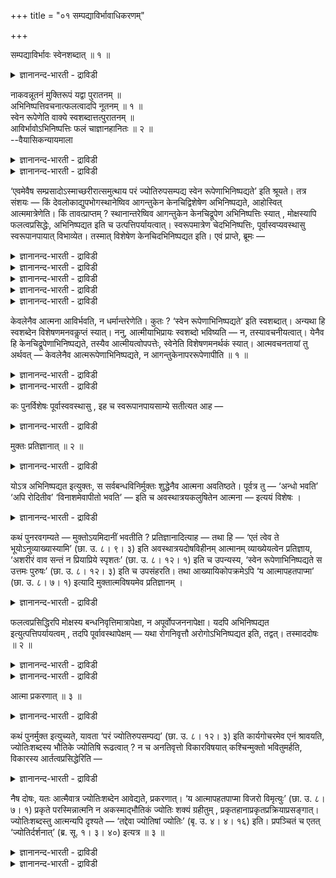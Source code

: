 +++
title = "०१ सम्पद्याविर्भावाधिकरणम्"

+++

सम्पद्याविर्भावः स्वेनशब्दात् ॥ १ ॥  
<details><summary>ज्ञानानन्द-भारती - द्राविडी</summary>

सम्बत्याआविर्बाव: स्वेन सप्तात् ॥ १ ॥
</details>

नाकवन्नूतनं मुक्तिरूपं यद्वा पुरातनम् ॥  
अभिनिष्पत्तिवचनात्फलत्वादपि नूतनम् ॥ १ ॥  
स्वेन रूपेणेति वाक्ये स्वशब्दात्तत्पुरातनम् ॥  
आविर्भावोऽभिनिष्पत्तिः फलं चाज्ञानहानितः ॥ २ ॥  
--वैयासिकन्यायमाला

<details><summary>ज्ञानानन्द-भारती - द्राविडी</summary>

मुक्तियिऩ् रूबम् स्वर्क्कम् पोल पुदिदाग एऱ्पडुवदा? अल्लदु मुऩ् इरुन्दु ताऩा? "आगिऱाऩ्" ऎऩ्ऱ वसऩमिरुप् पदालुम्, पलऩागविरुप्पदालुम् पुदिदु ताऩ्।
</details>

<details><summary>ज्ञानानन्द-भारती - द्राविडी</summary>

"तऩ् रूबत्तुडऩ्" ऎऩ्ऱ वाक्कियत्तिल् "तऩ्" ऎऩ्ऱ सप्तमिरुप्पदाल्, अदु मुऩ्ऩिरुन्ददु ताऩ्। "आवदु" ऎऩ्बदु वॆळियिल् वरुवदु ताऩ्। अक्ञाऩम् नासमडैवदाल् पलऩ् (ऎऩ्ऱु सॊल्लप्पडुगिऱदु)।
</details>

‘एवमेवैष सम्प्रसादोऽस्माच्छरीरात्समुत्थाय परं ज्योतिरुपसम्पद्य स्वेन रूपेणाभिनिष्पद्यते’ इति श्रूयते। तत्र संशयः — किं देवलोकाद्युपभोगस्थानेष्विव आगन्तुकेन केनचिद्विशेषेण अभिनिष्पद्यते, आहोस्वित् आत्ममात्रेणेति। किं तावत्प्राप्तम् ? स्थानान्तरेष्विव आगन्तुकेन केनचिद्रूपेण अभिनिष्पत्तिः स्यात् , मोक्षस्यापि फलत्वप्रसिद्धेः, अभिनिष्पद्यत इति च उत्पत्तिपर्यायत्वात्। स्वरूपमात्रेण चेदभिनिष्पत्तिः, पूर्वास्वप्यवस्थासु स्वरूपानपायात् विभाव्येत। तस्मात् विशेषेण केनचिदभिनिष्पद्यत इति। एवं प्राप्ते, ब्रूमः —

<details><summary>ज्ञानानन्द-भारती - द्राविडी</summary>

(नाऩ्गावदु पलात्यायत्तिल् ४वदु पादत्तिल् मुदलिल् मिगच्चिऱन्ददाऩ परवित्यैयाल् एऱ्पडुगिऱ निर्विसेष पिरह्मात्मबावत्तै सॊल्गिऱार्। पिऩ्ऩाल् पिरह्मोबासगर्गळ् पोगिऱ पिरह्म लोगत्तिल् अवर्गळुक्कु एऱ्पडुम् पोगङ्गळैक् कूऱुगिऱार्।
</details>

<details><summary>ज्ञानानन्द-भारती - द्राविडी</summary>

ञाऩि पिरह्मत्तैयडैन्दु मुत्तऩागिऱाऩ् ऎऩ्ऱ सुरुदि कूऱुगिऱदु। इन्द मुक्ति निलै जीवऩुक्कु मुऩ्ऩालेये इरुक्किऱदा अल्लदु अङ्गे पुदिदाग एऱ्पडुगिऱदा ऎऩ्ऱु सन्देहम् उण्डागिऱदु आगिऱाऩ् ऎऩ्ऱु कूऱुवदाल् पुदिदाग एऱ्पडुगिऱदु। मुऩ्ऩालेये इरुक्कुमाऩाल् अदु ञाऩत्तिऩ् पलऩागादु ऎऩ्ऱु पूर्वबक्षम्।
</details>

<details><summary>ज्ञानानन्द-भारती - द्राविडी</summary>

तऩ् स्वरूबमाग आगिऱाऩ् ऎऩ्ऱु कूऱि इरुप्पदाल् मुक्ति स्वरूबम् मुऩ्ऩालेये इरुक्किऱदु। अदु अक्ञा ऩत्ताल् मऱैन्दिरुन्ददु। ञाऩत्ताल् वॆळिप्पडुगिऱदु। पिरह्ममागवे इरुक्कुम् जीवऩ् अदै अऱियामल् वरुन्दि अदैयऱिन्ददुम् पिरह्म स्वरूबमाग इरुक्कि ऱाऩ्। अक्ञाऩ निविरुत्तियुम् आनन्दाविर्बावमुम् पलऩ् ऎऩ्ऱु सित्तान्दम्)।
</details>

<details><summary>ज्ञानानन्द-भारती - द्राविडी</summary>

"इदु पोलवे नऩ्गु तॆळिवडैन्द इवऩ् इन्द सरीरत्तिलिरुन्दु नऩ्गु वॆळिक्किळम्बि मेलाऩ ज्योदिसै अडैन्दु तऩ् स्वरूबमाग आगिऱाऩ्” (सान्।VIII-१२-३) ऎऩ्ऱु सॊल्लप्पडुगिऱदु। अदिल् तेव लोगम् मुदलाऩ पोग स्ताऩङ्गळिल् पोल। पुदिदाग वन्द एदेऩुम् विसेषत्तुडऩ् एऱ्पडुगिऱाऩा? अल्लदु, तऩ् स्वरूबमाग मट्टुम्दाऩा? ऎऩ्ऱु सन्देहम्।
</details>

<details><summary>ज्ञानानन्द-भारती - द्राविडी</summary>

पूर्वबक्षम्: ऎदु न्यायम्? मऱ्ऱ स्ताऩङ्गळिल् पोल, पुदिदाग वरुम् एदेऩुम् रूबत्तुडऩ् आगिऱाऩ् ऎऩ्ऱु इरुक्कलाम्। मोक्षमुम्गूड पलऩ् ऎऩ्ऱ तऩ्मैयुळ्ळदाग पिरसित्तियिरुप्पदाल्। "एऱ्पडुगिऱाऩ्” ऎऩ्बदुम् उत्पत्तियॆऩ्बदऱ्कु समाऩमायिरुप्पदाल्। स्वरूब मात्तिरमाग एऱ्पडुवदु ऎऩ्ऱाल्, मुऩ्ऩुळ्ळ निलैगळिलुम् कूड स्वरूम् विलगादबडियिऩाल् अऱियप्पडुम्। आगैयाल् एदो ऒरु विसेषत्तुडऩ् एऱ्पडुगिऱाऩ् ऎऩ्ऱु।
</details>

केवलेनैव आत्मना आविर्भवति, न धर्मान्तरेणेति। कुतः ? ‘स्वेन रूपेणाभिनिष्पद्यते’ इति स्वशब्दात्। अन्यथा हि स्वशब्देन विशेषणमनवकॢप्तं स्यात्। ननु, आत्मीयाभिप्रायः स्वशब्दो भविष्यति — न, तस्यावचनीयत्वात्। येनैव हि केनचिद्रूपेणाभिनिष्पद्यते, तस्यैव आत्मीयत्वोपपत्तेः, स्वेनेति विशेषणमनर्थकं स्यात्। आत्मवचनतायां तु अर्थवत् — केवलेनैव आत्मरूपेणाभिनिष्पद्यते, न आगन्तुकेनापररूपेणापीति ॥ १ ॥

<details><summary>ज्ञानानन्द-भारती - द्राविडी</summary>

सित्तान्दम्: इव्विदम् वरुम् पोदु सॊल्गिऱोम्। तऩित्त आत्मावागवे आविर्बविक्किऱाऩ्। वेऱु विसेषत् तुडऩ् इल्लै। ऎऩ्ऱु, एऩ्? “तऩ् स्वरूबमाग एऱ्पडुगि ऱाऩ्” ऎऩ्ऱु “तऩ्" ऎऩ्गिऱ सप्तमिरुप्पदिऩाल्। अप्पडि यिल्लैयाऩाल्, तऩ् ऎऩ्ऱ सप्तत्तिऩाल् विसेष णम् पोट्टिरुप्पदु पिरयोजऩमऱ्ऱदाग आगिविडुमल्लवा?
</details>

<details><summary>ज्ञानानन्द-भारती - द्राविडी</summary>

तऩ् ऎऩ्ऱसप्तम् “तऩ्ऩैच्चेर्न्द” ऎऩ्ऱ अबिप्राय मुळ्ळदाग इरुक्कलामे? अदु सरियल्ल, अदै सॊल्व तऱ्कु अवसियमिल्लै; ऎन्द एदेऩुम् रूबत्तुडऩ एऱ्पडुगिऱाऩो अदुवे तऩ्ऩुडैयदाग इरुप्पदु पॊरुन्दुमादलाल् "तऩ्” ऎऩ्ऱ विसेषणम् अर्त्त मऱ्ऱदाग आगिविडुम्। तऩ्ऩैच् चॊल्गिऱदु ऎऩ्ऱालो, तऩित्तुळ्ळ तऩ् स्वरूबमाग एऱ्पडुगिऱाऩ्, पुदिदाग वन्द वेऱु रूबत्तिऩाल् इल्लै। ऎऩ्ऱु अर्त्तमुळ्ळ ताग इरुक्कुम्।
</details>

कः पुनर्विशेषः पूर्वास्ववस्थासु , इह च स्वरूपानपायसाम्ये सतीत्यत आह —

<details><summary>ज्ञानानन्द-भारती - द्राविडी</summary>

मुऩ्ऩुळ्ळ निलैगळिलुम् इप्पॊऴुदुम् स्वरूबम् विलगादु ऎऩ्बदु समाऩमायिरुक्कैयिल् ऎऩ्ऩ विसेषम्? ऎऩ्बदऱ्कु सॊल्लुगिऱार्:-
</details>

मुक्तः प्रतिज्ञानात् ॥ २ ॥  
<details><summary>ज्ञानानन्द-भारती - द्राविडी</summary>

मुक्त: प्रदिज्ञानात् ॥ २ ॥
</details>

योऽत्र अभिनिष्पद्यत इत्युक्तः, स सर्वबन्धविनिर्मुक्तः शुद्धेनैव आत्मना अवतिष्ठते। पूर्वत्र तु — ‘अन्धो भवति’ ‘अपि रोदितीव’ ‘विनाशमेवापीतो भवति’ — इति च अवस्थात्रयकलुषितेन आत्मना — इत्ययं विशेषः ।

<details><summary>ज्ञानानन्द-भारती - द्राविडी</summary>

ऎवऩ् इङ्गे एऱ्पडुगिऱाऩ् ऎऩ्ऱु सॊल्लप् पट्टिरुक्किऱाऩो, अवऩ् ऎल्ला कट्टुगळिलिरुन्दुम् नऩ्गु मीदमऩ्ऩियिल् विडुबट्टु सुत्तमाऩ स्वरूबत्तुड ऩेये निलैक्किऱाऩ्। मुऩ्ऩालो (जाक्किरत्तिल्) कुरुडऩागवुम् आगिविडुगिऱाऩ्, (स्वप्ऩत्तिल्) अऴुवदु पोलवुम् आगिऱाऩ्, (तूक्कत्तिल्) नासत्तैये अडैन्द वऩाग आगिऱाऩ् ऎऩ्गिऱबडि मूऩ्ऱु निलैगळाल् अऴुक् केऱिऩ आत्मावुडऩ् इरुन्दाऩ् ऎऩ्बदु इन्द विसेषम्।
</details>

कथं पुनरवगम्यते — मुक्तोऽयमिदानीं भवतीति ? प्रतिज्ञानादित्याह — तथा हि — ‘एतं त्वेव ते भूयोऽनुव्याख्यास्यामि’ (छा. उ. ८। ९। ३) इति अवस्थात्रयदोषविहीनम् आत्मानम् व्याख्येयत्वेन प्रतिज्ञाय, ‘अशरीरं वाव सन्तं न प्रियाप्रिये स्पृशतः’ (छा. उ. ८। १२। १) इति च उपन्यस्य, ‘स्वेन रूपेणाभिनिष्पद्यते स उत्तमः पुरुषः’ (छा. उ. ८। १२। ३) इति च उपसंहरति। तथा आख्यायिकोपक्रमेऽपि ‘य आत्मापहतपाप्मा’ (छा. उ. ८। ७। १) इत्यादि मुक्तात्मविषयमेव प्रतिज्ञानम् ।

<details><summary>ज्ञानानन्द-भारती - द्राविडी</summary>

इवऩ् इप्पॊऴुदु विडुबट्टवऩाग इरुक्किऱाऩ् ऎऩ्बदु ऎप्पडि अऱियप्पडुगिऱदु ऎऩ्ऱाल् "पिरदिक्ञै यिरुप्पदाल्” ऎऩ्गिऱार्। अप्पडिये "इवरैये उऩक्कु मऱुबडियुम् ऎडुत्तुच् चॊल्गिऱेऩ्" (सान्।VIII-९-३ ; VIII-१०- ४;VIII-११-३) ऎऩ्ऱु मूऩ्ऱु निलैगळिलुमुळ्ळ तोषमऱ्ऱ वराऩ आत्मावै नऩ्गु सॊल्ल वेण्डियवराग पिरदिक्ञै सॆय्दु, “सरीरमिल्लामलिरुक्किऱवऩै पिरियम् पिरियमऱ्ऱदु इरण्डुम् तॊडवे तॊडादु” (सान्।VIII-१२-१) ऎऩ्ऱु विस्तरित्तु, “तऩ्ऩुडैय स्वरूबमाग एऱ्पडुगि ऱार्। अवर् मेलाऩ पुरुषर्” (सान्।VIII-१२-३) ऎऩ्ऱु मुडिक्किऱार्। अप्पडिये कदै आरम्बत्तिलुम्गूड “ऎन्द आत्मा पाबमऱ्ऱवरो" (सान्।VIII-७-१) ऎऩ्बदु मुदलियदुम् विडुबट्ट आत्मावै विषयमायुळ्ळ पिरदिक्ञै।
</details>

फलत्वप्रसिद्धिरपि मोक्षस्य बन्धनिवृत्तिमात्रापेक्षा, न अपूर्वोपजननापेक्षा। यदपि अभिनिष्पद्यत इत्युत्पत्तिपर्यायत्वम् , तदपि पूर्वावस्थापेक्षम् — यथा रोगनिवृत्तौ अरोगोऽभिनिष्पद्यत इति, तद्वत्। तस्माददोषः ॥ २ ॥

<details><summary>ज्ञानानन्द-भारती - द्राविडी</summary>

पलऩ् ऎऩ्गिऱ पिरसित्तियुम् मोक्षत्तिऱ्कु कट्टु निविरुत्ति यावदिल् मात्तिरम् अबेक्षै, पुदिदाग एदो उण्डावदिल् अबेक्षैयिल्लै।
</details>

<details><summary>ज्ञानानन्द-भारती - द्राविडी</summary>

एऱ्पडुगिऱाऩ् ऎऩ्बदु उत्पत्तियॆऩ्बदऱ्कु समाऩम् ऎऩ्ऱिरुन्दबोदिलुम् अदुवुम् मुऩ् निलैयै उत्तेसित्तु ऎप्पडि रोगम् निविरुत्तियागुम्बोदु “रोगमऱ्ऱवऩाग आगिविट्टाऩ्” ऎऩ्बदुवो अदुबोल। आगैयाल् तोषमिल्लै।
</details>

आत्मा प्रकरणात् ॥ ३ ॥  
<details><summary>ज्ञानानन्द-भारती - द्राविडी</summary>

आत्मा प्रगरणात् ॥ ३ ॥
</details>

कथं पुनर्मुक्त इत्युच्यते, यावता ‘परं ज्योतिरुपसम्पद्य’ (छा. उ. ८। १२। ३) इति कार्यगोचरमेव एनं श्रावयति, ज्योतिःशब्दस्य भौतिके ज्योतिषि रूढत्वात् ? न च अनतिवृत्तो विकारविषयात् कश्चिन्मुक्तो भवितुमर्हति, विकारस्य आर्तत्वप्रसिद्धेरिति —

<details><summary>ज्ञानानन्द-भारती - द्राविडी</summary>

“मेलाऩ ज्योदिसै अडैन्दु" (सान्।VIII-१२-३)ऎऩ्ऱु कारियत्तै विषयीगरिक्किऱ इदैये सॊल्लुम् पोदु, ऎप्पडि "विडुबट्टवऩ्" ऎऩ्ऱु सॊल्लप्पडुगिऱदु? ज्योदिस् ऎऩ्ऱ सप्तम् पूदङ्गळिल् सेर्न्द ज्योदिसिल् रूडियाय् (पिरसित्तियाय्) इरुप्पदाल्। कार्य विषयत्ति लिरुन्दु मेल् पोगादवऩ् यारुम् "विडुबट्टवऩ्" ऎऩ्ऱु आग मुडियादु। कारियम् तुक्कत्तऩ्मैयुळ्ळ तॆऩ्बदु पिरसित्तमागैयाल् ऎऩ्ऱु।
</details>

नैष दोषः, यतः आत्मैवात्र ज्योतिःशब्देन आवेद्यते, प्रकरणात्। ‘य आत्मापहतपाप्मा विजरो विमृत्युः’ (छा. उ. ८। ७। १) प्रकृते परस्मिन्नात्मनि न अकस्माद्भौतिकं ज्योतिः शक्यं ग्रहीतुम् , प्रकृतहानाप्रकृतप्रक्रियाप्रसङ्गात्। ज्योतिःशब्दस्तु आत्मन्यपि दृश्यते — ‘तद्देवा ज्योतिषां ज्योतिः’ (बृ. उ. ४। ४। १६) इति। प्रपञ्चितं च एतत् ‘ज्योतिर्दर्शनात्’ (ब्र. सू. १। ३। ४०) इत्यत्र ॥ ३ ॥

<details><summary>ज्ञानानन्द-भारती - द्राविडी</summary>

इदु तोषमिल्लै एऩॆऩ्ऱाल्, पिरगरणत्ति ऩाल् इङ्गे ज्योदिस् ऎऩ्ऱ सप्तत्तिऩाल् आत्मादाऩ् तॆरिविक्कप्पडुगिऱदु। ऎन्द आत्मा पाबमऱ्ऱवरो, जरैयऱ्ऱवरो, मरणमऱ्ऱवरो, (सान्।VIII;७-१) ऎऩ्ऱ मेलाऩ आत्मा पिरगिरुदमायिरुक्कुम्बोदु, कारणमऩ् ऩियिल् पूदसम्बन्दमाऩ ज्योदिस् किरहिक्कक् कूडिय तिल्लै। पिरगिरुदत्तै विट्टदागवुम् पिरगिरुदमिल्ला तदै ऎडुत्तुक् कॊण्डदागवुम् आगुमाऩदिऩाल्।
</details>

<details><summary>ज्ञानानन्द-भारती - द्राविडी</summary>

ज्योदिस् सप्तमो आत्मा विषयत्तिलुम् काण्गिऱदु। "तेवर्गळ् ज्योदिस्कळुक्कुम् ज्योदियाऩ अदै” (पिरुहत्।IV-४-१६) ऎऩ्ऱु इव्विषयम् "ज्यो तिस्, काण्बदाल्" (सूत्रम्।I-३-४०) ऎऩ्ऱविडत्तिल् विस्तरिक्कप्पट्टिरुक्किऱदु।
</details>

